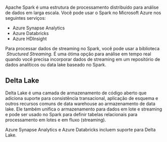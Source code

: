 Apache Spark é uma estrutura de processamento distribuído para análise de dados em larga escala. Você pode usar o Spark no Microsoft Azure nos seguintes serviços:

- Azure Synapse Analytics
- Azure Databricks
- Azure HDInsight

Para processar dados de streaming no Spark, você pode usar a biblioteca  _Structured Streaming_. É uma ótima opção para análise em tempo real quando você precisa incorporar dados de streaming em um repositório de dados analíticos ou data lake baseado no Spark.

## Delta Lake

Delta Lake é uma camada de armazenamento de código aberto que adiciona suporte para consistência transacional, aplicação de esquema e outros recursos comuns de data warehouse ao armazenamento de data lake. Ele também unifica o armazenamento para dados em lote e streaming e pode ser usado no Spark para definir tabelas relacionais para processamento em lotes e em fluxo (streaming).

Azure Synapse Analytics e Azure Databricks incluem suporte para Delta Lake.
